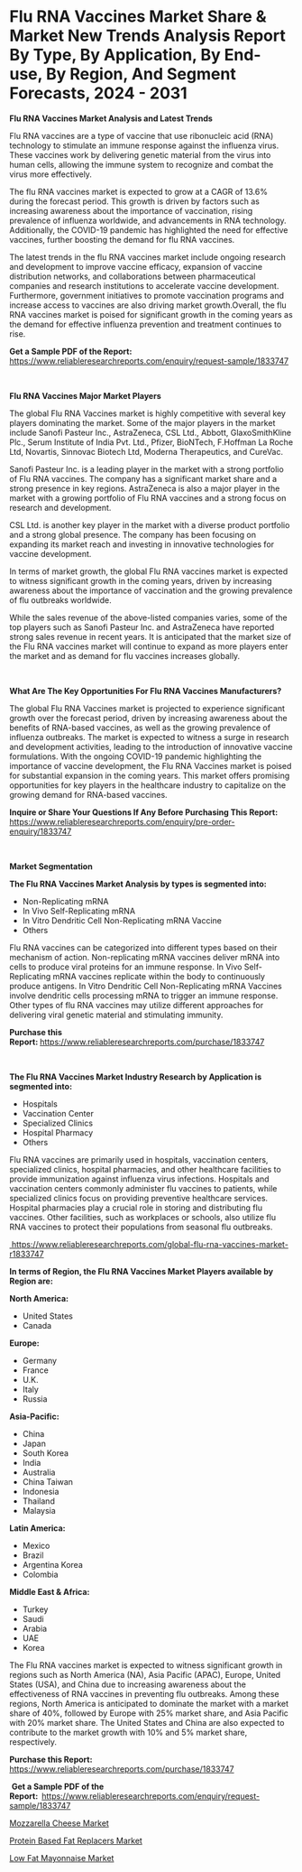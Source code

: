 <p><h1>Flu RNA Vaccines Market Share & Market New Trends Analysis Report By Type, By Application, By End-use, By Region, And Segment Forecasts, 2024 - 2031</h1></p><p><strong>Flu RNA Vaccines Market Analysis and Latest Trends</strong></p>
<p><p>Flu RNA vaccines are a type of vaccine that use ribonucleic acid (RNA) technology to stimulate an immune response against the influenza virus. These vaccines work by delivering genetic material from the virus into human cells, allowing the immune system to recognize and combat the virus more effectively.</p><p>The flu RNA vaccines market is expected to grow at a CAGR of 13.6% during the forecast period. This growth is driven by factors such as increasing awareness about the importance of vaccination, rising prevalence of influenza worldwide, and advancements in RNA technology. Additionally, the COVID-19 pandemic has highlighted the need for effective vaccines, further boosting the demand for flu RNA vaccines.</p><p>The latest trends in the flu RNA vaccines market include ongoing research and development to improve vaccine efficacy, expansion of vaccine distribution networks, and collaborations between pharmaceutical companies and research institutions to accelerate vaccine development. Furthermore, government initiatives to promote vaccination programs and increase access to vaccines are also driving market growth.Overall, the flu RNA vaccines market is poised for significant growth in the coming years as the demand for effective influenza prevention and treatment continues to rise.</p></p>
<p><strong>Get a Sample PDF of the Report:&nbsp;</strong> <a href="https://www.reliableresearchreports.com/enquiry/request-sample/1833747">https://www.reliableresearchreports.com/enquiry/request-sample/1833747</a></p>
<p>&nbsp;</p>
<p><strong>Flu RNA Vaccines Major Market Players</strong></p>
<p><p>The global Flu RNA Vaccines market is highly competitive with several key players dominating the market. Some of the major players in the market include Sanofi Pasteur Inc., AstraZeneca, CSL Ltd., Abbott, GlaxoSmithKline Plc., Serum Institute of India Pvt. Ltd., Pfizer, BioNTech, F.Hoffman La Roche Ltd, Novartis, Sinnovac Biotech Ltd, Moderna Therapeutics, and CureVac.</p><p>Sanofi Pasteur Inc. is a leading player in the market with a strong portfolio of Flu RNA vaccines. The company has a significant market share and a strong presence in key regions. AstraZeneca is also a major player in the market with a growing portfolio of Flu RNA vaccines and a strong focus on research and development.</p><p>CSL Ltd. is another key player in the market with a diverse product portfolio and a strong global presence. The company has been focusing on expanding its market reach and investing in innovative technologies for vaccine development.</p><p>In terms of market growth, the global Flu RNA vaccines market is expected to witness significant growth in the coming years, driven by increasing awareness about the importance of vaccination and the growing prevalence of flu outbreaks worldwide.</p><p>While the sales revenue of the above-listed companies varies, some of the top players such as Sanofi Pasteur Inc. and AstraZeneca have reported strong sales revenue in recent years. It is anticipated that the market size of the Flu RNA vaccines market will continue to expand as more players enter the market and as demand for flu vaccines increases globally.</p></p>
<p>&nbsp;</p>
<p><strong>What Are The Key Opportunities For Flu RNA Vaccines Manufacturers?</strong></p>
<p><p>The global Flu RNA Vaccines market is projected to experience significant growth over the forecast period, driven by increasing awareness about the benefits of RNA-based vaccines, as well as the growing prevalence of influenza outbreaks. The market is expected to witness a surge in research and development activities, leading to the introduction of innovative vaccine formulations. With the ongoing COVID-19 pandemic highlighting the importance of vaccine development, the Flu RNA Vaccines market is poised for substantial expansion in the coming years. This market offers promising opportunities for key players in the healthcare industry to capitalize on the growing demand for RNA-based vaccines.</p></p>
<p><strong>Inquire or Share Your Questions If Any Before Purchasing This Report:</strong> <a href="https://www.reliableresearchreports.com/enquiry/pre-order-enquiry/1833747">https://www.reliableresearchreports.com/enquiry/pre-order-enquiry/1833747</a></p>
<p>&nbsp;</p>
<p><strong>Market Segmentation</strong></p>
<p><strong>The Flu RNA Vaccines Market Analysis by types is segmented into:</strong></p>
<p><ul><li>Non-Replicating mRNA</li><li>In Vivo Self-Replicating mRNA</li><li>In Vitro Dendritic Cell Non-Replicating mRNA Vaccine</li><li>Others</li></ul></p>
<p><p>Flu RNA vaccines can be categorized into different types based on their mechanism of action. Non-replicating mRNA vaccines deliver mRNA into cells to produce viral proteins for an immune response. In Vivo Self-Replicating mRNA vaccines replicate within the body to continuously produce antigens. In Vitro Dendritic Cell Non-Replicating mRNA Vaccines involve dendritic cells processing mRNA to trigger an immune response. Other types of flu RNA vaccines may utilize different approaches for delivering viral genetic material and stimulating immunity.</p></p>
<p><strong>Purchase this Report:&nbsp;</strong><a href="https://www.reliableresearchreports.com/purchase/1833747">https://www.reliableresearchreports.com/purchase/1833747</a></p>
<p>&nbsp;</p>
<p><strong>The Flu RNA Vaccines Market Industry Research by Application is segmented into:</strong></p>
<p><ul><li>Hospitals</li><li>Vaccination Center</li><li>Specialized Clinics</li><li>Hospital Pharmacy</li><li>Others</li></ul></p>
<p><p>Flu RNA vaccines are primarily used in hospitals, vaccination centers, specialized clinics, hospital pharmacies, and other healthcare facilities to provide immunization against influenza virus infections. Hospitals and vaccination centers commonly administer flu vaccines to patients, while specialized clinics focus on providing preventive healthcare services. Hospital pharmacies play a crucial role in storing and distributing flu vaccines. Other facilities, such as workplaces or schools, also utilize flu RNA vaccines to protect their populations from seasonal flu outbreaks.</p></p>
<p><a href="https://www.reliableresearchreports.com/global-flu-rna-vaccines-market-r1833747">&nbsp;https://www.reliableresearchreports.com/global-flu-rna-vaccines-market-r1833747</a></p>
<p><strong>In terms of Region, the Flu RNA Vaccines Market Players available by Region are:</strong></p>
<p>
    <p> <strong> North America: </strong>
        <ul>
            <li>United States</li>
            <li>Canada</li>
        </ul>
        </p> 
    <p> <strong> Europe: </strong>
        <ul>
            <li>Germany</li>
            <li>France</li>
            <li>U.K.</li>
            <li>Italy</li>
            <li>Russia</li>
        </ul>
        </p> 
    <p> <strong> Asia-Pacific: </strong>
        <ul>
            <li>China</li>
            <li>Japan</li>
            <li>South Korea</li>
            <li>India</li>
            <li>Australia</li>
            <li>China Taiwan</li>
            <li>Indonesia</li>
            <li>Thailand</li>
            <li>Malaysia</li>
        </ul>
        </p> 
    <p> <strong> Latin America: </strong>
        <ul>
            <li>Mexico</li>
            <li>Brazil</li>
            <li>Argentina Korea</li>
            <li>Colombia</li>
        </ul>
        </p> 
    <p> <strong> Middle East & Africa: </strong>
        <ul>
            <li>Turkey</li>
            <li>Saudi</li>
            <li>Arabia</li>
            <li>UAE</li>
            <li>Korea</li>
        </ul>
    </p>
    </p>
<p><p>The Flu RNA vaccines market is expected to witness significant growth in regions such as North America (NA), Asia Pacific (APAC), Europe, United States (USA), and China due to increasing awareness about the effectiveness of RNA vaccines in preventing flu outbreaks. Among these regions, North America is anticipated to dominate the market with a market share of 40%, followed by Europe with 25% market share, and Asia Pacific with 20% market share. The United States and China are also expected to contribute to the market growth with 10% and 5% market share, respectively.</p></p>
<p><strong>Purchase this Report: </strong><a href="https://www.reliableresearchreports.com/purchase/1833747">https://www.reliableresearchreports.com/purchase/1833747</a></p>
<p>&nbsp;<strong>Get a Sample PDF of the Report:&nbsp;&nbsp;</strong><a href="https://www.reliableresearchreports.com/enquiry/request-sample/1833747">https://www.reliableresearchreports.com/enquiry/request-sample/1833747</a></p>
<p><strong></strong></p>
<p><p><a href="https://www.linkedin.com/pulse/analyzing-mozzarella-cheese-market-global-industry-perspective-dnmbf">Mozzarella Cheese Market</a></p><p><a href="https://www.linkedin.com/pulse/protein-based-fat-replacers-market-trends-forecast-competitive-jyj8f">Protein Based Fat Replacers Market</a></p><p><a href="https://www.linkedin.com/pulse/analyzing-low-fat-mayonnaise-market-global-industry-perspective-krjhf">Low Fat Mayonnaise Market</a></p></p>